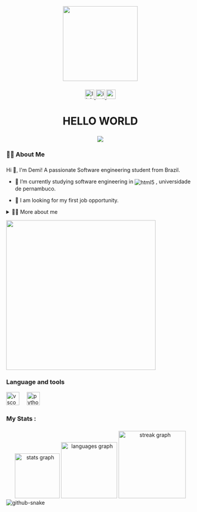 <div align="center">
  <img height="200" src="https://i.pinimg.com/originals/bd/0a/83/bd0a831c21dca4f865a6a8cc6ee66fab.gif"  />
</div>

###

<div align="center">
  <a href="https://www.linkedin.com/in/dem%C3%A9trio-coutinho-056232324/" target="_blank">
    <img src="https://img.shields.io/static/v1?message=LinkedIn&logo=linkedin&label=&color=0077B5&logoColor=white&labelColor=&style=for-the-badge" height="25" alt="linkedin logo"  />
  </a>
  <a href="https://www.instagram.com/eudemii/" target="_blank">
    <img src="https://img.shields.io/static/v1?message=Instagram&logo=instagram&label=&color=E4405F&logoColor=white&labelColor=&style=for-the-badge" height="25" alt="instagram logo"  />
  </a>
  <a href="mailto:demetriorc8@gmail.com" target="_blank">
    <img src="https://img.shields.io/static/v1?message=Gmail&logo=gmail&label=&color=D14836&logoColor=white&labelColor=&style=for-the-badge" height="25" alt="gmail logo"  />
  </a>
</div>

###

<h1 align="center">HELLO WORLD</h1>

###

<div align="center">
  <img src="https://visitor-badge.laobi.icu/badge?page_id=demicouto.demicouto&left_color=darkcyan"  />
</div>

<h3 align="left">👩‍💻  About Me</h3>

###
<p>
  Hi 👋, I'm Demi! A passionate Software engineering student from Brazil.

  - 🌱 I’m currently studying software engineering in <img align="center" alt="html5" src="https://img.shields.io/badge/UPE-d10000" /> , universidade de pernambuco.

  - 🔭 I am looking for my first job opportunity.
<!-- Dropdown -->
<details>
  <summary>👨‍💻 More about me</summary>

  - 💬 I am 18 years old, currently living in Brazil.

  - ⚡ I enjoy reading, whether it's a good book, manga, or comics, as well as watching movies and playing games! I believe that our personal interests contribute to a more refined perception of things and problem-solving. \o/
</details>

<p>

<!-- GIF -->

<div align="left">
  <img height="400" src="https://i.pinimg.com/originals/06/e2/0f/06e20fac9ae6bd96981f8da9ee81d48f.gif"  />
</div>

###
<h3 align="left"> Language and tools</h3>
<div align="left">
  <img src="https://cdn.jsdelivr.net/gh/devicons/devicon/icons/vscode/vscode-original.svg" height="35" alt="vscode logo"  />
  <img width="12" />
  <img src="https://cdn.jsdelivr.net/gh/devicons/devicon/icons/python/python-original.svg" height="35" alt="python logo"  />
</div>

###

<h3 align="left">   My Stats :</h3>

###

<div align="center">
  <img src="https://github-readme-stats.vercel.app/api?username=demicouto&hide_title=false&hide_rank=false&show_icons=true&include_all_commits=true&count_private=true&disable_animations=false&theme=gotham&locale=en&hide_border=false&order=1" height="120" alt="stats graph"  />
  <img src="https://github-readme-stats.vercel.app/api/top-langs?username=demicouto&locale=en&hide_title=false&layout=compact&card_width=320&langs_count=5&theme=gotham&hide_border=false&order=2" height="150" alt="languages graph"  />
  <img src="https://streak-stats.demolab.com?user=demicouto&locale=en&mode=weekly&theme=gotham&hide_border=false&border_radius=5&order=3" height="180" alt="streak graph"  />
</div>

<picture>
  <source media="(prefers-color-scheme: dark)" srcset="https://raw.githubusercontent.com/tobiasmeyhoefer/tobiasmeyhoefer/output/github-snake-dark.svg" />
  <source media="(prefers-color-scheme: light)" srcset="https://raw.githubusercontent.com/tobiasmeyhoefer/tobiasmeyhoefer/output/github-snake.svg" />
  <img alt="github-snake" src="https://raw.githubusercontent.com/tobiasmeyhoefer/tobiasmeyhoefer/output/github-snake.svg" />
</picture>
